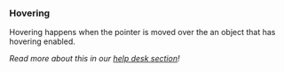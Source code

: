 <!-- collapse -->

### Hovering

Hovering happens when the pointer is moved over the an object that has hovering enabled.

_Read more about this in our [help desk section](https://help.shapediver.com/doc/interactions-part-1#Interactions-Part1-Hovering)!_